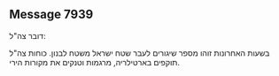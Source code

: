 ## Message 7939

דובר צה"ל:

בשעות האחרונות זוהו מספר שיגורים לעבר שטח ישראל משטח לבנון. 
כוחות צה"ל תוקפים בארטילריה, מרגמות וטנקים את מקורות הירי.

